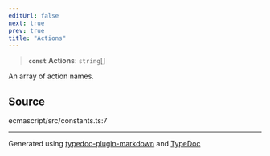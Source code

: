 ```yaml
---
editUrl: false
next: true
prev: true
title: "Actions"
---
```


> **`const`** **Actions**: `string`[]

An array of action names.

## Source

ecmascript/src/constants.ts:7

***

Generated using [typedoc-plugin-markdown](https://www.npmjs.com/package/typedoc-plugin-markdown) and [TypeDoc](https://typedoc.org/)
